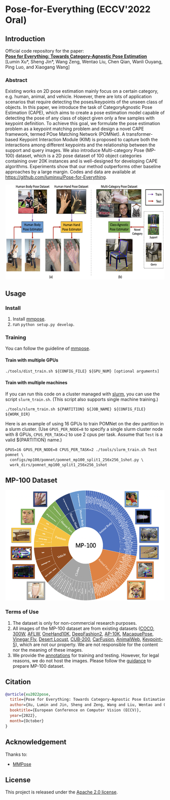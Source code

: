 # Pose-for-Everything (ECCV'2022 Oral)

## Introduction

Official code repository for the paper:  
[**Pose for Everything: Towards Category-Agnostic Pose Estimation**](https://arxiv.org/pdf/2207.10387.pdf)    
[Lumin Xu*, Sheng Jin*, Wang Zeng, Wentao Liu, Chen Qian, Wanli Ouyang, Ping Luo, and Xiaogang Wang]  

### Abstract
Existing works on 2D pose estimation mainly focus on a certain category, e.g. human, animal, and vehicle. However, there are lots of application scenarios that require detecting the poses/keypoints of the unseen class of objects. In this paper, we introduce the task of CategoryAgnostic Pose Estimation (CAPE), which aims to create a pose estimation model capable of detecting the pose of any class of object given only a few samples with keypoint definition. To achieve this goal, we formulate the pose estimation problem as a keypoint matching problem and design a novel CAPE framework, termed POse Matching Network (POMNet). A transformer-based Keypoint Interaction Module (KIM) is proposed to capture both the interactions among different keypoints and the relationship between the support and query images. We also introduce Multi-category Pose (MP-100) dataset, which is a 2D pose dataset of 100 object categories containing over 20K instances and is well-designed for developing CAPE algorithms. Experiments show that our method outperforms other baseline approaches by a large margin. Codes and data are available at https://github.com/luminxu/Pose-for-Everything. 

<img src="assets/intro.png" width = "600" height = "300">

## Usage

### Install

1. Install [mmpose](https://github.com/open-mmlab/mmpose).
2. run `python setup.py develop`.

### Training
You can follow the guideline of [mmpose](https://github.com/open-mmlab/mmpose/blob/master/docs/en/get_started.md).

#### Train with multiple GPUs
```shell
./tools/dist_train.sh ${CONFIG_FILE} ${GPU_NUM} [optional arguments]
```

#### Train with multiple machines

If you can run this code on a cluster managed with [slurm](https://slurm.schedmd.com/), you can use the script `slurm_train.sh`. (This script also supports single machine training.)

```shell
./tools/slurm_train.sh ${PARTITION} ${JOB_NAME} ${CONFIG_FILE} ${WORK_DIR}
```

Here is an example of using 16 GPUs to train POMNet on the dev partition in a slurm cluster.
(Use `GPUS_PER_NODE=8` to specify a single slurm cluster node with 8 GPUs, `CPUS_PER_TASK=2` to use 2 cpus per task.
Assume that `Test` is a valid ${PARTITION} name.)

```shell
GPUS=16 GPUS_PER_NODE=8 CPUS_PER_TASK=2 ./tools/slurm_train.sh Test pomnet \
  configs/mp100/pomnet/pomnet_mp100_split1_256x256_1shot.py \
  work_dirs/pomnet_mp100_split1_256x256_1shot
```


## MP-100 Dataset

<img src="assets/MP100.png" width = "550" height = "350">

### Terms of Use
1. The dataset is only for non-commercial research purposes. 
2. All images of the MP-100 dataset are from existing datasets ([COCO](http://cocodataset.org/), 
[300W](https://ibug.doc.ic.ac.uk/resources/300-W/), 
[AFLW](https://www.tugraz.at/institute/icg/research/team-bischof/learning-recognition-surveillance/downloads/aflw), 
[OneHand10K](https://www.yangangwang.com/papers/WANG-MCC-2018-10.html), 
[DeepFashion2](https://github.com/switchablenorms/DeepFashion2), 
[AP-10K](https://github.com/AlexTheBad/AP-10K), 
[MacaquePose](http://www.pri.kyoto-u.ac.jp/datasets/macaquepose/index.html), 
[Vinegar Fly](https://github.com/jgraving/DeepPoseKit-Data), 
[Desert Locust](https://github.com/jgraving/DeepPoseKit-Data), 
[CUB-200](http://www.vision.caltech.edu/datasets/cub_200_2011/), 
[CarFusion](http://www.cs.cmu.edu/~ILIM/projects/IM/CarFusion/cvpr2018/index.html), 
[AnimalWeb](https://fdmaproject.wordpress.com/author/fdmaproject/), 
[Keypoint-5](https://github.com/jiajunwu/3dinn)), which are not our property. We are not responsible for the content nor the meaning of these images. 
3. We provide the [annotations](https://drive.google.com/drive/folders/1pzC5uEgi4AW9RO9_T1J-0xSKF12mdj1_?usp=sharing) for training and testing. However, for legal reasons, we do not host the images. Please follow the [guidance](mp100/README.md) to prepare MP-100 dataset.


## Citation
```bibtex
@article{xu2022pose,
  title={Pose for Everything: Towards Category-Agnostic Pose Estimation},
  author={Xu, Lumin and Jin, Sheng and Zeng, Wang and Liu, Wentao and Qian, Chen and Ouyang, Wanli and Luo, Ping and Wang, Xiaogang},
  booktitle={European Conference on Computer Vision (ECCV)},
  year={2022},
  month={October}
}
```

## Acknowledgement

Thanks to:

- [MMPose](https://github.com/open-mmlab/mmpose)

## License

This project is released under the [Apache 2.0 license](LICENSE).

